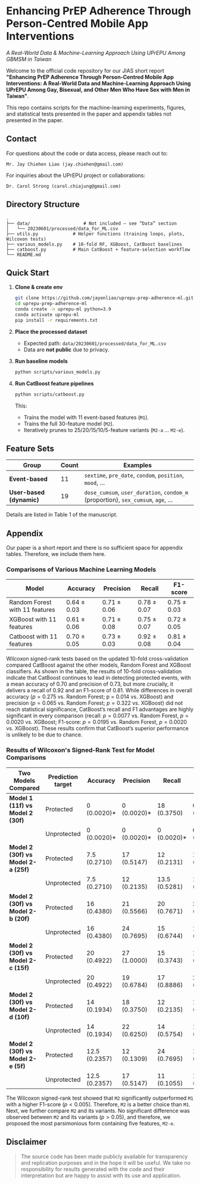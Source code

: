# Enhancing PrEP Adherence Through Person-Centred Mobile App Interventions

*A Real-World Data & Machine-Learning Approach Using UPrEPU Among GBMSM in Taiwan*

Welcome to the official code repository for our JIAS short report **"Enhancing PrEP Adherence Through Person-Centred Mobile App Interventions: A Real-World Data and Machine-Learning Approach Using UPrEPU Among Gay, Bisexual, and Other Men Who Have Sex with Men in Taiwan"**.

This repo contains scripts for the machine-learning experiments, figures, and statistical tests presented in the paper and appendix tables not presented in the paper.

## Contact

For questions about the code or data access, please reach out to:

```
Mr. Jay Chiehen Liao (jay.chiehen@gmail.com)
```

For inquiries about the UPrEPU project or collaborations:

```
Dr. Carol Strong (carol.chiajung@gmail.com)
```


## Directory Structure

```
.
├── data/                    # Not included – see “Data” section
│   └── 20230601/processed/data_for_ML.csv
├── utils.py             # Helper functions (training loops, plots, Wilcoxon tests)
├── various_models.py    # 10-fold RF, XGBoost, CatBoost baselines
├── catboost.py          # Main CatBoost + feature-selection workflow
└── README.md
```

<!-- ## Cite this paper

**Citation (BibTeX)**

```bibtex
@article{liao2025uprepu,  title={Enhancing PrEP Adherence Through Person-Centred Mobile App Interventions: A Real-World Data and Machine-Learning Approach Using UPrEPU Among GBMSM in Taiwan}, author={Liao, Jay Chiehen and Wu, Huei-Jiuan and Chuang, Tsan-Tse and Chen, Tsai-Wei and Strong, Carol}, journal={Journal of the International AIDS Society}, year={2025} }
``` -->

## Quick Start

1. **Clone & create env**

   ```bash
   git clone https://github.com/jayenliao/uprepu-prep-adherence-ml.git
   cd uprepu-prep-adherence-ml
   conda create -n uprepu-ml python=3.9
   conda activate uprepu-ml
   pip install -r requirements.txt
   ```

2. **Place the processed dataset**

   * Expected path: `data/20230601/processed/data_for_ML.csv`
   * Data are **not public** due to privacy.

3. **Run baseline models**

   ```bash
   python scripts/various_models.py
   ```

4. **Run CatBoost feature pipelines**

   ```bash
   python scripts/catboost.py
   ```

   This:

   * Trains the model with 11 event-based features (`M1`).
   * Trains the full 30-feature model (`M2`).
   * Iteratively prunes to 25/20/15/10/5-feature variants (`M2-a` … `M2-e`).

## Feature Sets

| Group                    | Count | Examples                                                                        |
| ------------------------ | ----- | ------------------------------------------------------------------------------- |
| **Event-based**          | 11    | `sextime`, `pre_date`, `condom`, `position`, `mood`, …                          |
| **User-based (dynamic)** | 19    | `dose_cumsum`, `user_duration`, `condom_m` (proportion), `sex_cumsum`, `age`, … |

Details are listed in Table 1 of the manuscript.

<!-- ## Table 2 & Figure 1

| Step | Script              | Output                                                                    |
| ---- | ------------------- | ------------------------------------------------------------------------- |
| 1    | `various_models.py` | 10-fold metrics for RF/XGB/Cat; Wilcoxon comparison                       |
| 2    | `catboost.py`       | Metrics for M1, M2, M2-a…e; Feature-importance PNGs; Wilcoxon comparisons |
| 3    | Jupyter (optional)  | SHAP summary plot (see paper Figure 1b)                                   |

> **Tip:** SHAP plots are omitted from the CLI scripts to keep dependencies minimal.
> Run an ad-hoc notebook after installing `shap` to reproduce them. -->

## Appendix

Our paper is a short report and there is no sufficient space for appendix tables. Therefore, we include them here.

### Comparisons of Various Machine Learning Models

| Model                          | Accuracy    | Precision   | Recall      | F1-score    |
|--------------------------------|-------------|-------------|-------------|-------------|
| Random Forest with 11 features | 0.64 ± 0.03 | 0.71 ± 0.06 | 0.78 ± 0.07 | 0.75 ± 0.03 |
| XGBoost with 11 features       | 0.61 ± 0.06 | 0.71 ± 0.08 | 0.75 ± 0.07 | 0.72 ± 0.05 |
| Catboost with 11 features      | 0.70 ± 0.05 | 0.73 ± 0.03 | 0.92 ± 0.08 | 0.81 ± 0.04 |

Wilcoxon signed-rank tests based on the updated 10-fold cross-validation compared CatBoost against the other models, Random Forest and XGBoost classifiers. As shown in the table, the results of 10-fold cross-validation indicate that CatBoost continues to lead in detecting protected events, with a mean accuracy of 0.70 and precision of 0.73, but more crucially, it delivers a recall of 0.92 and an F1-score of 0.81. While differences in overall accuracy ($p = 0.275$ vs. Random Forest; p = $0.014$ vs. XGBoost) and precision ($p = 0.065$ vs. Random Forest; $p = 0.322$ vs. XGBoost) did not reach statistical significance, CatBoost’s recall and F1 advantages are highly significant in every comparison (recall: $p = 0.0077$ vs. Random Forest, $p = 0.0020$ vs. XGBoost; F1-score: $p = 0.0195$ vs. Random Forest, $p = 0.0020$ vs. XGBoost). These results confirm that CatBoost’s superior performance is unlikely to be due to chance.

### Results of Wilcoxon's Signed-Rank Test for Model Comparisons

| Two Models Compared                | Prediction target | Accuracy       | Precision      | Recall         | F1-score       |
|------------------------------------|-------------------|----------------|----------------|----------------|----------------|
| **Model 1 (11f) vs Model 2 (30f)**  | Protected         | 0 (0.0020)\*     | 0 (0.0020)\*     | 18 (0.3750)    | 0 (0.0020)\*     |
|                                    | Unprotected       | 0 (0.0020)\*     | 0 (0.0020)\*     | 0 (0.0020)\*     | 0 (0.0020)\*     |
| **Model 2 (30f) vs Model 2-a (25f)**| Protected         | 7.5 (0.2710)   | 17 (0.5147)    | 12 (0.2131)    | 12 (0.2135)    |
|                                    | Unprotected        | 7.5 (0.2710)   | 12 (0.2135)    | 13.5 (0.5281)  | 17 (0.5147)    |
| **Model 2 (30f) vs Model 2-b (20f)**| Protected         | 16 (0.4380)    | 21 (0.5566)    | 20 (0.7671)    | 21 (0.5566)    |
|                                    | Unprotected       | 16 (0.4380)    | 24 (0.7695)    | 15 (0.6744)    | 19 (0.4316)    |
| **Model 2 (30f) vs Model 2-c (15f)**| Protected         | 20 (0.4922)    | 27 (1.0000)    | 15 (0.3743)    | 19 (0.4316)    |
|                                    | Unprotected       | 20 (0.4922)    | 19 (0.6784)    | 17 (0.8886)    | 26 (0.9219)    |
| **Model 2 (30f) vs Model 2-d (10f)**| Protected         | 14 (0.1934)    | 18 (0.3750)    | 12 (0.2135)    | 14 (0.1934)    |
|                                    | Unprotected       | 14 (0.1934)    | 22 (0.6250)    | 14 (0.5754)    | 16 (0.2754)    |
| **Model 2 (30f) vs Model 2-e (5f)** | Protected         | 12.5 (0.2357)    | 12 (0.1309)    | 24 (0.7695)    | 17 (0.3223)    |
|                                    | Unprotected       | 12.5 (0.2357)    | 17 (0.5147)    | 11 (0.1055)    | 12 (0.1309)    |

The Wilcoxon signed-rank test showed that `M2` significantly outperformed `M1` with a higher F1-score ($p<0.005$). Therefore, `M2` is a better choice than `M1`. Next, we further compare `M2` and its variants. No significant difference was observed between `M2` and its variants ($p > 0.05$), and therefore, we proposed the most parsimonious form containing five features, `M2-e`.

## Disclaimer

> The source code has been made publicly available for transparency and replication purposes and in the hope it will be useful. We take no responsibility for results generated with the code and their interpretation but are happy to assist with its use and application.
